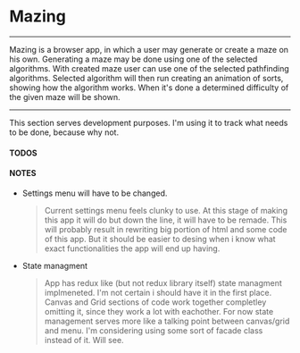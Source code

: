 # Mazing

---

Mazing is a browser app, in which a user may generate or create a maze on his own.
Generating a maze may be done using one of the selected algorithms.
With created maze user can use one of the selected pathfinding algorithms.
Selected algorithm will then run creating an animation of sorts, showing how the algorithm works.
When it's done a determined difficulty of the given maze will be shown.

---

This section serves development purposes. I'm using it to track what needs to be done, because why not.

#### TODOS

#### NOTES

- Settings menu will have to be changed.
  > Current settings menu feels clunky to use. At this stage of making this app it will do but down the line, it will have to be remade.
  > This will probably result in rewriting big portion of html and some code of this app. But it should be easier to desing when i know what exact functionalities the app will end up having.
- State managment
  > App has redux like (but not redux library itself) state managment implmeneted. I'm not certain i should have it in the first place. Canvas and Grid sections of code work together completley omitting it, since they work a lot with eachother. For now state management serves more like a talking point between canvas/grid and menu. I'm considering using some sort of facade class instead of it. Will see.
